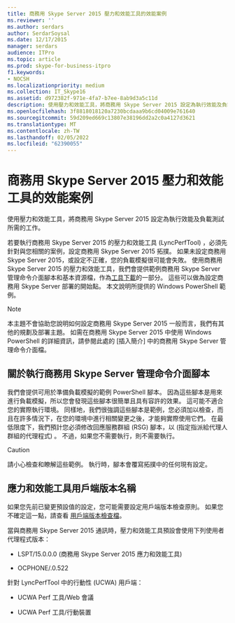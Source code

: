 ```yaml
---
title: 商務用 Skype Server 2015 壓力和效能工具的效能案例
ms.reviewer: ''
ms.author: serdars
author: SerdarSoysal
ms.date: 12/17/2015
manager: serdars
audience: ITPro
ms.topic: article
ms.prod: skype-for-business-itpro
f1.keywords:
- NOCSH
ms.localizationpriority: medium
ms.collection: IT_Skype16
ms.assetid: d972382f-971e-4fa7-b7ee-8ab9d3a5c11d
description: 使用壓力和效能工具，將商務用 Skype Server 2015 設定為執行效能及負載測試所需的工作。
ms.openlocfilehash: 3f8818018120a7230bcdaaa9b6cd04009e761640
ms.sourcegitcommit: 59d209ed669c13807e38196dd2a2c0a4127d3621
ms.translationtype: MT
ms.contentlocale: zh-TW
ms.lasthandoff: 02/05/2022
ms.locfileid: "62390055"
---
```

# <a name="performance-scenarios-for-the-skype-for-business-server-2015-stress-and-performance-tool"></a>商務用 Skype Server 2015 壓力和效能工具的效能案例
 
使用壓力和效能工具，將商務用 Skype Server 2015 設定為執行效能及負載測試所需的工作。
  
若要執行商務用 Skype Server 2015 的壓力和效能工具 (LyncPerfTool) ，必須先針對與您相關的案例，設定商務用 Skype Server 2015 拓撲。 如果未設定商務用 Skype Server 2015，或設定不正確，您的負載模擬很可能會失敗。 使用商務用 Skype Server 2015 的壓力和效能工具，我們會提供範例商務用 Skype Server 管理命令介面腳本和基本資源檔，作為[工具下載](https://www.microsoft.com/download/details.aspx?id=50367)的一部分。 這些可以做為設定商務用 Skype Server 部署的開始點。 本文說明所提供的 Windows PowerShell 範例。
  
> [!NOTE]
> 本主題不會協助您說明如何設定商務用 Skype Server 2015 一般而言，我們有其他的規劃及部署主題。 如需在商務用 Skype Server 2015 中使用 Windows PowerShell 的詳細資訊，請參閱此處的 [插入簡介] 中的商務用 Skype Server 管理命令介面檔。 
  
## <a name="about-running-skype-for-business-server-management-shell-scripts"></a>關於執行商務用 Skype Server 管理命令介面腳本

我們會提供可用於準備負載模擬的範例 PowerShell 腳本。 因為這些腳本是用來進行負載模擬，所以您會發現這些腳本很簡單且具有容許的效果。 這可能不適合您的實際執行環境。 同樣地，我們很強調這些腳本是範例，您必須加以檢查，而且在許多情況下，在您的環境中進行相關變更之後，才能夠實際使用它們。 在最低限度下，我們預計您必須修改回應服務群組 (RSG) 腳本，以 (指定指派給代理人群組的代理程式) 。 不過，如果您不需要執行，則不需要執行。
  
> [!CAUTION]
> 請小心檢查和瞭解這些範例。 執行時，腳本會覆寫拓撲中的任何現有設定。 
  
## <a name="stress-and-performance-tool-client-version-names"></a>應力和效能工具用戶端版本名稱

如果您先前已變更預設值的設定，您可能需要設定用戶端版本檢查原則。 如果您不確定這一點，請查看 [用戶端版本檢查檔](/previous-versions/office/lync-server-2013/lync-server-2013-view-client-version-policy-rules)。
  
當與商務用 Skype Server 2015 通訊時，壓力和效能工具預設會使用下列使用者代理程式版本：
  
- LSPT/15.0.0.0 (商務用 Skype Server 2015 應力和效能工具) 
    
- OCPHONE/.0.522
    
針對 LyncPerfTool 中的行動性 (UCWA) 用戶端：
  
- UCWA Perf 工具/Web 會議
    
- UCWA Perf 工具/行動裝置
